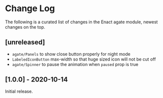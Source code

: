 # Change Log

The following is a curated list of changes in the Enact agate module, newest changes on the top.

## [unreleased]

- `agate/Panels` to show close button properly for night mode
- `LabeledIconButton` max-width so that huge sized icon will not be cut off
- `agate/Spinner` to pause the animation when `paused` prop is true

## [1.0.0] - 2020-10-14

Initial release.
